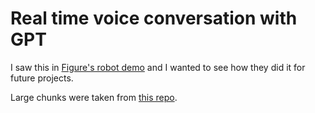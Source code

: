 # Real time voice conversation with GPT

I saw this in [Figure's robot demo](https://www.youtube.com/watch?v=Sq1QZB5baNw) and I wanted to see how they did it for future projects.

Large chunks were taken from [this repo](https://github.com/davabase/whisper_real_time/tree/master).
